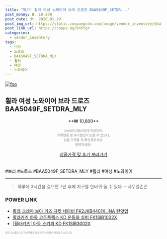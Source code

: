 ```yaml
--- 
title: "특가! 휠라 여성 노와이어 브라 드로즈 BAA5049F_SETDR..." 
post_money: ₩. 10,800 
post_date: dt. 2020.01.29 
post_img_url: https://static.coupangcdn.com/image/vendor_inventory/dba7/b8082148d32ab7bcd2315145ef537042dc7e9d86264094d42fe782c7cd62.jpg 
post_link_url: https://coupa.ng/bnFtgr 
categories: 
  - vendor_inventory 
tags: 
  - 브라 
  - 드로즈 
  - BAA5049F_SETDRA_MLY 
  - 휠라 
  - 여성 
  - 노와이어 
--- 
```

[![foo](https://static.coupangcdn.com/image/vendor_inventory/dba7/b8082148d32ab7bcd2315145ef537042dc7e9d86264094d42fe782c7cd62.jpg)](https://coupa.ng/bnFtgr) 

## 휠라 여성 노와이어 브라 드로즈 BAA5049F_SETDRA_MLY 
<p style="text-align: center;">**₩ 10,800**</p> 
<p style="text-align: center;"><span style="color: #898c8f; font-family: Georgia,Times,serif; font-size: 0.75em;">2020년01월29일에 작성되어, <br>가격변동 및 추가할인이 있을 수 있으니,<br> 상품 가격을 꼭!확인해주세요.<br>행복하세요~</span> 
</p>	 
<div markdown="0" style="text-align: center;"><a href="https://coupa.ng/bnFtgr" class="btn btn--success">상품가격 및 후기 보러가기</a></div> 
<br><br> 
  #브라 #드로즈 #BAA5049F_SETDRA_MLY #휠라 #여성 #노와이어 
<hr> 

> 하루에 3시간을 걸으면 7년 후에 지구를 한바퀴 돌 수 있다. – 사무엘존슨 


### POWER LINK

* <a href="https://blog.naver.com/sakai111/221784674191" target="_blank">휠라 크레마 보아 키즈 자켓 네이비 FK2JKB4401X_INA 턴잇업</a>
* <a href="https://blog.naver.com/sakai111/221780279122" target="_blank">휠라키즈 아동 코트플렉스 KD 운동화 실버 FK1SIB1002X</a>
* <a href="https://blog.naver.com/santokki14/221780321561" target="_blank">[휠라키즈] 아동 스키퍼 KD FK1SIB3002X</a>

<span style="color: #898c8f; font-family: Georgia,Times,serif; font-size: 0.55em;">파트너스활동으로 작성자에게 일정액의 커미션이 제공될수 있습니다.</span> 

